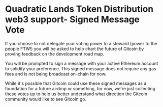 # Quadratic Lands Token Distribution web3 support- Signed Message Vote

If you choose to not delegate your voting power to a steward \(power to the people FTW!\) you will be asked to help chart the future of Gitcoin by proving feedback on the development road map.

You will be prompted to sign a message with your active Ethereum account to solidify your preference. This signed message does not require any gas fees and is not being broadcast on-chain for now.

While it's possible that Gitcoin could use these signed messages as a foundation for a future airdrop or something, for now, we're just collecting these votes up to help us better understand what direction the Gitcoin community would like to see Gitcoin go.

